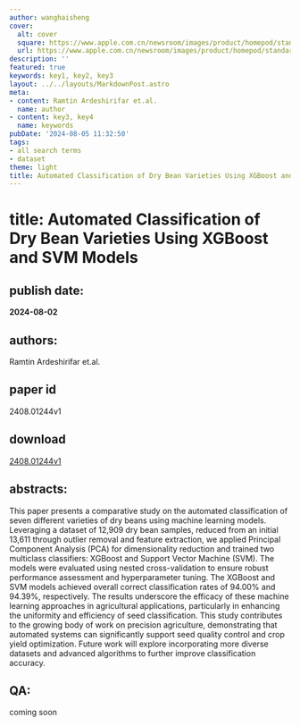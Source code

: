 ```yaml
---
author: wanghaisheng
cover:
  alt: cover
  square: https://www.apple.com.cn/newsroom/images/product/homepod/standard/Apple-HomePod-hero-230118_big.jpg.large_2x.jpg
  url: https://www.apple.com.cn/newsroom/images/product/homepod/standard/Apple-HomePod-hero-230118_big.jpg.large_2x.jpg
description: ''
featured: true
keywords: key1, key2, key3
layout: ../../layouts/MarkdownPost.astro
meta:
- content: Ramtin Ardeshirifar et.al.
  name: author
- content: key3, key4
  name: keywords
pubDate: '2024-08-05 11:32:50'
tags:
- all search terms
- dataset
theme: light
title: Automated Classification of Dry Bean Varieties Using XGBoost and SVM Models
---
```


# title: Automated Classification of Dry Bean Varieties Using XGBoost and SVM Models 
## publish date: 
**2024-08-02** 
## authors: 
  Ramtin Ardeshirifar et.al. 
## paper id
2408.01244v1
## download
[2408.01244v1](http://arxiv.org/abs/2408.01244v1)
## abstracts:
This paper presents a comparative study on the automated classification of seven different varieties of dry beans using machine learning models. Leveraging a dataset of 12,909 dry bean samples, reduced from an initial 13,611 through outlier removal and feature extraction, we applied Principal Component Analysis (PCA) for dimensionality reduction and trained two multiclass classifiers: XGBoost and Support Vector Machine (SVM). The models were evaluated using nested cross-validation to ensure robust performance assessment and hyperparameter tuning. The XGBoost and SVM models achieved overall correct classification rates of 94.00% and 94.39%, respectively. The results underscore the efficacy of these machine learning approaches in agricultural applications, particularly in enhancing the uniformity and efficiency of seed classification. This study contributes to the growing body of work on precision agriculture, demonstrating that automated systems can significantly support seed quality control and crop yield optimization. Future work will explore incorporating more diverse datasets and advanced algorithms to further improve classification accuracy.
## QA:
coming soon
